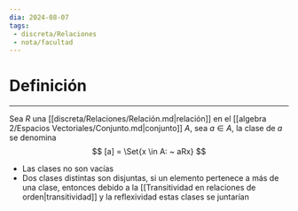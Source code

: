 ```yaml
---
dia: 2024-08-07
tags: 
 - discreta/Relaciones
 - nota/facultad
---
```

# Definición
---
Sea $R$ una [[discreta/Relaciones/Relación.md|relación]] en el [[algebra 2/Espacios Vectoriales/Conjunto.md|conjunto]] $A$, sea $a \in A$, la clase de $a$ se denomina $$ [a] = \Set{x \in A: ~ aRx} $$
* Las clases no son vacías
* Dos clases distintas son disjuntas, si un elemento pertenece a más de una clase, entonces debido a la [[Transitividad en relaciones de orden|transitividad]] y la reflexividad estas clases se juntarían